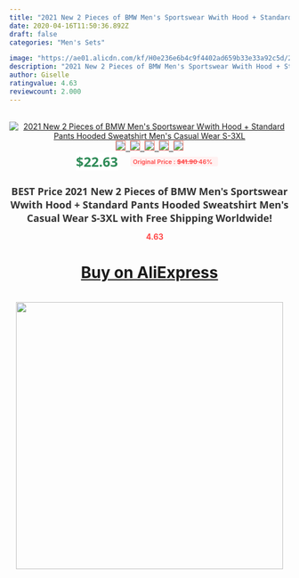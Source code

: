 ```yaml
---
title: "2021 New 2 Pieces of BMW Men's Sportswear Wwith Hood + Standard Pants Hooded Sweatshirt Men's Casual Wear S-3XL"
date: 2020-04-16T11:50:36.892Z
draft: false
categories: "Men's Sets"

image: "https://ae01.alicdn.com/kf/H0e236e6b4c9f4402ad659b33e33a92c5d/2021-New-2-Pieces-of-BMW-Men-s-Sportswear-Wwith-Hood-Standard-Pants-Hooded-Sweatshirt-Men.jpg"
description: "2021 New 2 Pieces of BMW Men's Sportswear Wwith Hood + Standard Pants Hooded Sweatshirt Men's Casual Wear S-3XL"
author: Giselle
ratingvalue: 4.63
reviewcount: 2.000
---
```

<br>
<div style="text-align: center;">
<a href="https://s.click.aliexpress.com/e/_A8gs5P" target="_blank" rel="nofollow noopener noreferrer"><img alt="2021 New 2 Pieces of BMW Men's Sportswear Wwith Hood + Standard Pants Hooded Sweatshirt Men's Casual Wear S-3XL" class="magnifier-image" src="https://ae01.alicdn.com/kf/H0e236e6b4c9f4402ad659b33e33a92c5d/2021-New-2-Pieces-of-BMW-Men-s-Sportswear-Wwith-Hood-Standard-Pants-Hooded-Sweatshirt-Men.jpg_640x640.jpg">
<br>
<img style="border:1px solid salmon" src="https://ae01.alicdn.com/kf/H0e236e6b4c9f4402ad659b33e33a92c5d/2021-New-2-Pieces-of-BMW-Men-s-Sportswear-Wwith-Hood-Standard-Pants-Hooded-Sweatshirt-Men.jpg_120x120.jpg">&nbsp;&nbsp;<img style="border:1px solid salmon" src="https://ae01.alicdn.com/kf/He9feba2e869b4c35b54a193d75dc82bdB/2021-New-2-Pieces-of-BMW-Men-s-Sportswear-Wwith-Hood-Standard-Pants-Hooded-Sweatshirt-Men.jpg_120x120.jpg">&nbsp;&nbsp;<img style="border:1px solid salmon" src="https://ae01.alicdn.com/kf/H98f2ba184f0647d398c9361cdf209427e/2021-New-2-Pieces-of-BMW-Men-s-Sportswear-Wwith-Hood-Standard-Pants-Hooded-Sweatshirt-Men.jpg_120x120.jpg">&nbsp;&nbsp;<img style="border:1px solid salmon" src="https://ae01.alicdn.com/kf/H0e7fd15afaa74cb7a90b643da743ccbf0/2021-New-2-Pieces-of-BMW-Men-s-Sportswear-Wwith-Hood-Standard-Pants-Hooded-Sweatshirt-Men.jpg_120x120.jpg">&nbsp;&nbsp;<img style="border:1px solid salmon" src="https://ae01.alicdn.com/kf/Heae55e25ac73454189a2e6fa950819f9C/2021-New-2-Pieces-of-BMW-Men-s-Sportswear-Wwith-Hood-Standard-Pants-Hooded-Sweatshirt-Men.jpg_120x120.jpg"></a></div><br0>
<div style="text-align: center;"><span style="background-color: white; border: 0px; box-sizing: border-box; color: seagreen; display: inline-block; font-family: &quot;open sans&quot; , &quot;arial&quot; , &quot;helvetica&quot; , sans-serif , &quot;heiti&quot;; font-size: 24px; font-stretch: inherit; font-weight: 700; line-height: inherit; margin: 0px 10px 0px 0px; padding: 0px; vertical-align: middle;">$22.63 </span>
<span style="background: rgb(255 , 241 , 241); border-radius: 3px; border: 0px; box-sizing: border-box; color: #ff4747; display: inline-block; font-family: inherit; font-size: 12px; font-stretch: inherit; font-style: inherit; font-variant: inherit; font-weight: 600; line-height: inherit; margin: 0px; padding: 2px 5px; transform: scale(0.9); vertical-align: middle;">Original Price : <b style="text-decoration: line-through;">$41.90 </b> 46%&nbsp;&nbsp;</span></div>
<h1 style="color: #333333; display: inline-block; font-family: &quot;open sans&quot; , &quot;arial&quot; , &quot;helvetica&quot; , sans-serif , &quot;heiti&quot;; font-size: 18px; font-stretch: inherit; font-weight: 700; text-align: center;">BEST Price 2021 New 2 Pieces of BMW Men's Sportswear Wwith Hood + Standard Pants Hooded Sweatshirt Men's Casual Wear S-3XL with Free Shipping Worldwide!</h1>
<div style="color: #ff4747; text-align: center;">
<img src="https://4.bp.blogspot.com/-M0ZcTcb-5uY/XleCXlxnR4I/AAAAAAAAAEc/OrjgMkXV1oMQFaCRZj5HQwOCBcu3w1FegCPcBGAYYCw/s1600/star.png" style="height: 15px;">&nbsp;<b>4.63</b></div>
<div class="button_cont" align="center"><a class="buynow_a" href="https://s.click.aliexpress.com/e/_A8gs5P" target="_blank" rel="nofollow noopener noreferrer"><H1>Buy on AliExpress</H1></a></div><br>
<div class="separator" style="clear: both; text-align: center;">
<img src="https://lh3.googleusercontent.com/-pTy5HemUv9M/XlePHvY0dAI/AAAAAAAAAE4/0nX5iRUoIWY8eMW9Dpxeirr157OZliDIgCLcBGAsYHQ/s1600/badge.gif" width="480">
</div>
